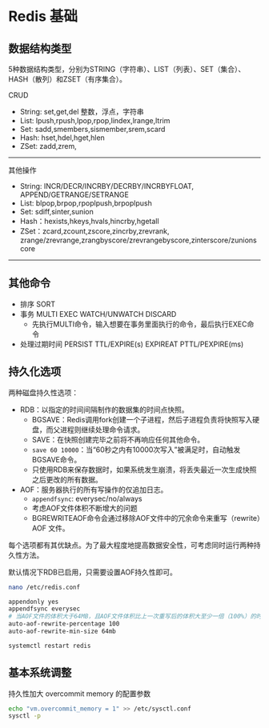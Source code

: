 # Redis 基础

## 数据结构类型

5种数据结构类型，分别为STRING（字符串）、LIST（列表）、SET（集合）、HASH（散列）和ZSET（有序集合）。

CRUD
- String: set,get,del 整数，浮点，字符串
- List: lpush,rpush,lpop,rpop,lindex,lrange,ltrim
- Set: sadd,smembers,sismember,srem,scard
- Hash: hset,hdel,hget,hlen
- ZSet: zadd,zrem,
---

其他操作
- String: INCR/DECR/INCRBY/DECRBY/INCRBYFLOAT, APPEND/GETRANGE/SETRANGE
- List: blpop,brpop,rpoplpush,brpoplpush
- Set: sdiff,sinter,sunion
- Hash：hexists,hkeys,hvals,hincrby,hgetall
- ZSet：zcard,zcount,zscore,zincrby,zrevrank,
zrange/zrevrange,zrangbyscore/zrevrangebyscore,zinterscore/zunionscore
---

## 其他命令
- 排序 SORT
- 事务 MULTI EXEC WATCH/UNWATCH DISCARD
  - 先执行MULTI命令，输入想要在事务里面执行的命令，最后执行EXEC命令
- 处理过期时间  PERSIST TTL/EXPIRE(s) EXPIREAT PTTL/PEXPIRE(ms)

## 持久化选项

两种磁盘持久性选项： 

- RDB：以指定的时间间隔制作的数据集的时间点快照。
  - BGSAVE：Redis调用fork创建一个子进程，然后子进程负责将快照写入硬盘，而父进程则继续处理命令请求。
  - SAVE：在快照创建完毕之前将不再响应任何其他命令。
  - `save 60 10000`：当“60秒之内有10000次写入”被满足时，自动触发BGSAVE命令。
  - 只使用RDB来保存数据时，如果系统发生崩溃，将丢失最近一次生成快照之后更改的所有数据。
- AOF：服务器执行的所有写操作的仅追加日志。 
  - `appendfsync`: everysec/no/always
  - 考虑AOF文件体积不断增大的问题
  - BGREWRITEAOF命令会通过移除AOF文件中的冗余命令来重写（rewrite）AOF 文件。
  

每个选项都有其优缺点。为了最大程度地提高数据安全性，可考虑同时运行两种持久性方法。

默认情况下RDB已启用，只需要设置AOF持久性即可。

```bash
nano /etc/redis.conf
```

```bash
appendonly yes
appendfsync everysec
# 当AOF文件的体积大于64MB，且AOF文件体积比上一次重写后的体积大至少一倍（100%）的时，执行BGREWRITEAOF
auto-aof-rewrite-percentage 100
auto-aof-rewrite-min-size 64mb
```

```bash
systemctl restart redis
```

## 基本系统调整

持久性加大 overcommit memory 的配置参数

```bash
echo "vm.overcommit_memory = 1" >> /etc/sysctl.conf
sysctl -p
```

